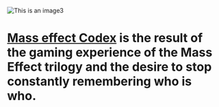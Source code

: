 ![This is an image](https://upload.wikimedia.org/wikipedia/commons/thumb/a/aa/Mass_Effect_logo.png/799px-Mass_Effect_logo.png)3
# [Mass effect Codex](https://bilostenko.github.io/MassEffect/sandbox.html) is the result of the gaming experience of the Mass Effect trilogy and the desire to stop constantly remembering who is who.
